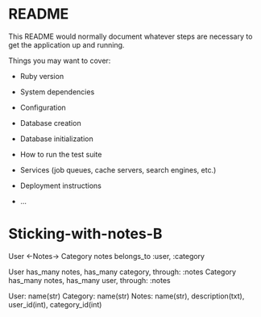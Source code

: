 # README

This README would normally document whatever steps are necessary to get the
application up and running.

Things you may want to cover:

* Ruby version

* System dependencies

* Configuration

* Database creation

* Database initialization

* How to run the test suite

* Services (job queues, cache servers, search engines, etc.)

* Deployment instructions

* ...
# Sticking-with-notes-B

User <-Notes-> Category
notes belongs_to :user, :category

User has_many notes, has_many category, through: :notes
Category has_many notes, has_many user, through: :notes

User: name(str)
Category: name(str)
Notes: name(str), description(txt), user_id(int), category_id(int)


